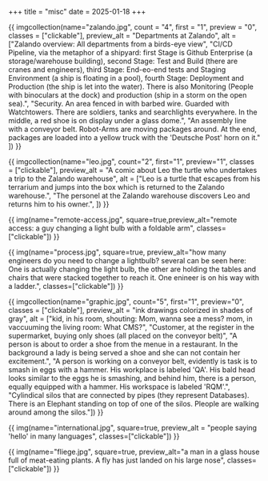+++
title = "misc"
date = 2025-01-18
+++

{{ imgcollection(name="zalando.jpg", count = "4", first = "1", preview = "0",
    classes = ["clickable"],
    preview_alt = "Departments at Zalando",
    alt = ["Zalando overview: All departments from a birds-eye view",
           "CI/CD Pipeline, via the metaphor of a shipyard: first Stage is Github Enterprise (a storage/warehouse building), second Stage: Test and Build (there are cranes and engineers), third Stage: End-eo-end tests and Staging Environment (a ship is floating in a pool), fourth Stage: Deployment and Production (the ship is let into the water). There is also Monitoring (People with binoculars at the dock) and production (ship in a storm on the open sea).",
          "Security. An area fenced in with barbed wire. Guarded with Watchtowers. There are soldiers, tanks and searchlights everywhere. In the middle, a red shoe is on display under a glass dome.",
        "An assembly line with a conveyor belt. Robot-Arms are moving packages around. At the end, packages are loaded into a yellow truck with the 'Deutsche Post' horn on it."
    ])
}}

{{ imgcollection(name="leo.jpg", count="2", first="1", preview="1",
    classes = ["clickable"],
    preview_alt = "A comic about Leo the turtle who undertakes a trip to the Zalando warehouse",
    alt = ["Leo is a turtle that escapes from his terrarium and jumps into the box which is returned to the Zalando warehouse.",
           "The personel at the Zalando warehouse discovers Leo and returns him to his owner.",
    ])
}}

{{ img(name="remote-access.jpg", square=true,preview_alt="remote access: a guy changing a light bulb with a foldable arm", classes=["clickable"]) }}

{{ img(name="process.jpg", square=true, preview_alt="how many engineers do you need to change a lightbulb? several can be seen here: One is actually changing the light bulb, the other are holding the tables and chairs that were stacked together to reach it. One enineer is on his way with a ladder.", classes=["clickable"]) }}

{{ imgcollection(name="graphic.jpg", count="5", first="1", preview="0",
    classes = ["clickable"],
    preview_alt = "ink drawings colorized in shades of gray",
    alt = ["kid, in his room, shouting: Mom, wanna see a mess? mom, in vaccuuming the living room: What CMS?",
           "Customer, at the register in the supermarket, buying only shoes (all placed on the conveyor belt)",
           "A person is about to order a shoe from the menue in a restaurant. In the background a lady is being served a shoe and she can not contain her excitement.",
           "A person is working on a conveyor belt, evidently is task is to smash in eggs with a hammer. His workplace is labeled 'QA'. His bald head looks similar to the eggs he is smashing, and behind him, there is a person, equally equipped with a hammer. His workspace is labeled 'RQM'.",
           "Cylindical silos that are connected by pipes (they represent Databases). There is an Elephant standing on top of one of the silos. Pleople are walking around among the silos."])
}}

{{ img(name="international.jpg", square=true, preview_alt = "people saying 'hello' in many languages", classes=["clickable"]) }}

{{ img(name="fliege.jpg", square=true, preview_alt="a man in a glass house full of meat-eating plants. A fly has just landed on his large nose", classes=["clickable"]) }}
